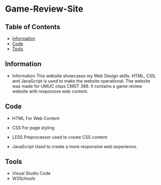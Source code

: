 # Game-Review-Site

## Table of Contents

* [Information](#information)
* [Code](#code)
* [Tools](#tools)

## Information

* Information
This website showcases my Web Design skills. HTML, CSS, and JavaScript is used to make the website operational. The website was made for UMUC class CMST 386. It contains a game review website with responsive web content.

## Code

* HTML
For Web Content

* CSS
For page styling

* LESS
Preprocessor used to create CSS content

* JavaScript
Used to create a more responsive web experience.

## Tools

* Visual Studio Code
* W3Schools
